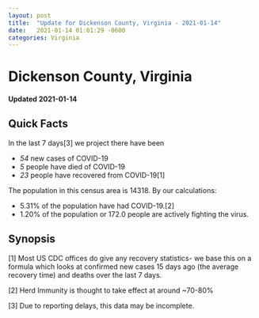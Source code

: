 ```yaml
---
layout: post
title:  "Update for Dickenson County, Virginia - 2021-01-14"
date:   2021-01-14 01:01:29 -0600
categories: Virginia
---
```


# Dickenson County, Virginia
#### Updated 2021-01-14

## Quick Facts

In the last 7 days[3] we project there have been
- *54* new cases of COVID-19
- *5* people have died of COVID-19
- *23* people have recovered from COVID-19[1]

The population in this census area is 14318. By our calculations:
- 5.31% of the population have had COVID-19.[2]
- 1.20% of the population or 172.0 people are actively fighting the virus.

## Synopsis




[1] Most US CDC offices do give any recovery statistics- we base this on a formula which looks at confirmed new cases
15 days ago (the average recovery time) and deaths over the last 7 days.

[2] Herd Immunity is thought to take effect at around ~70-80%

[3] Due to reporting delays, this data may be incomplete.
 
    